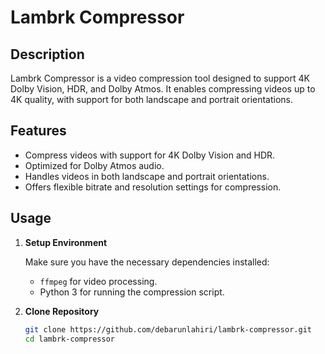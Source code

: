 # Lambrk Compressor

## Description

Lambrk Compressor is a video compression tool designed to support 4K Dolby Vision, HDR, and Dolby Atmos. It enables compressing videos up to 4K quality, with support for both landscape and portrait orientations.

## Features

- Compress videos with support for 4K Dolby Vision and HDR.
- Optimized for Dolby Atmos audio.
- Handles videos in both landscape and portrait orientations.
- Offers flexible bitrate and resolution settings for compression.

## Usage

1. **Setup Environment**

   Make sure you have the necessary dependencies installed:
   - `ffmpeg` for video processing.
   - Python 3 for running the compression script.

2. **Clone Repository**

   ```bash
   git clone https://github.com/debarunlahiri/lambrk-compressor.git
   cd lambrk-compressor
